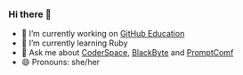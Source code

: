 ### Hi there 👋

- 🔭 I’m currently working on [GitHub Education](http://education.github.com/)
- 🌱 I’m currently learning Ruby
- 💬 Ask me about [CoderSpace](https://coderspace.org), [BlackByte](https://www.blackbyte.tech/mission) and [PromptComf](http://promptconf.com/)
- 😄 Pronouns: she/her

